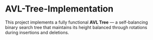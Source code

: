 # AVL-Tree-Implementation
This project implements a fully functional **AVL Tree** — a self-balancing binary search tree that maintains its height balanced through rotations during insertions and deletions.
